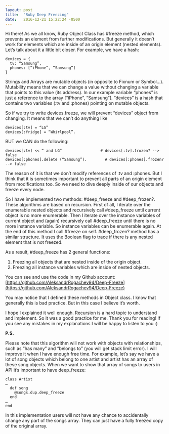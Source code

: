 ```yaml
---
layout: post
title:  "Ruby Deep Freezing"
date:   2016-12-21 15:22:24 -0500
---
```



Hi there! 
As we all know, Ruby Object Class has #freeze method, which prevents an element from further modifications. But generally it doesn’t work for elements which are inside of an origin element (nested elements).
Let’s talk about it a little bit closer. For example, we have a hash: 

```
devices = {
  tv: “Samsung”,
  phones: [“iPhone”, “Samsung”] 
}
```

Strings and Arrays are mutable objects (in opposite to Fixnum or Symbol…). Mutability means that we can change a value without changing a variable that points to this value (its address). In our example variable “phones” is just a reference to the array [“iPhone”, “Samsung”]. “devices” is a hash that contains two variables (:tv and :phones) pointing on mutable objects.

So if we try to write devices.freeze, we will prevent “devices” object from changing. It means that we can’t do anything like

```
devices[:tv] = “LG”
devices[:fridge] = “Whirlpool”.
```

BUT we CAN do the following: 

```
devices[:tv] << “ and LG” 		          # devices[:tv].frozen? --> false
devices[:phones].delete (“Samsung”).		# devices[:phones].frozen? --> false
```

The reason of it is that we don’t modify references of :tv and :phones. But I think that it is sometimes important to prevent all parts of an origin element from modifications too. So we need to dive deeply inside of our objects and freeze every node.

So I have implemented two methods: #deep_freeze and #deep_frozen?. These algorithms are based on recursion. First of all, I iterate over the enumerable nested objects and recursively call #deep_freeze until current object is no more enumerable. Then I iterate over the instance variables of current object and (again) recursively call #deep_freeze until there is no more instance variable. So instance variables can be enumerable again.  At the end of this method I call #freeze on self. #deep_frozen? method has a similar structure. It uses the Boolean flag to trace if there is any nested element that is not freezed.

As a result, #deep_freeze has 2 general functions:

1.	Freezing all objects that are nested inside of the origin object.
2.	Freezing all instance variables which are inside of nested objects.

You can see and use the code in my Github account:
[https://github.com/AleksandrRogachev94/Deep-Freeze](https://github.com/AleksandrRogachev94/Deep-Freeze)

You may notice that I defined these methods in Object class. I know that generally this is bad practice. But in this case I believe it’s worth.

I hope I explained it well enough. Recursion is a hard topic to understand and implement. So it was a good practice for me. Thank you for reading! If you see any mistakes in my explanations I will be happy to listen to you :)

**P.S.**

Please note that this algorithm will not work with objects with relationships, such as “has many” and “belongs to” (you will get stack limit error). I will improve it when I have enough free time. For example, let’s say we have a lot of song objects which belong to one artist and artist has an array of these song objects. When we want to show that array of songs to users in API it’s important to have deep_freeze:

```
class Artist
…
  def song
    @songs.dup.deep_freeze
  end
…
end
```

 In this implementation users will not have any chance to accidentally change any part of the songs array. They can just have a fully freezed copy of the original array. 


